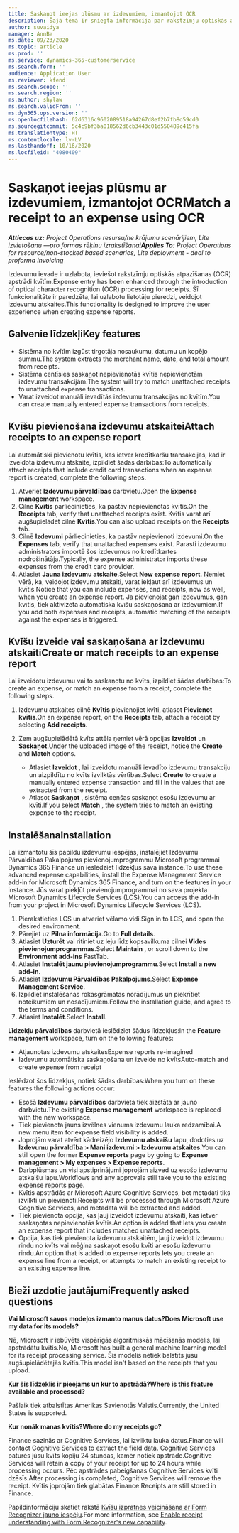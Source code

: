 ```yaml
---
title: Saskaņot ieejas plūsmu ar izdevumiem, izmantojot OCR
description: Šajā tēmā ir sniegta informācija par rakstzīmju optiskās atpazīšanas (OCR) apstrādi kvītīm.
author: suvaidya
manager: AnnBe
ms.date: 09/23/2020
ms.topic: article
ms.prod: ''
ms.service: dynamics-365-customerservice
ms.search.form: ''
audience: Application User
ms.reviewer: kfend
ms.search.scope: ''
ms.search.region: ''
ms.author: shylaw
ms.search.validFrom: ''
ms.dyn365.ops.version: ''
ms.openlocfilehash: 62d6316c9602089518a94267d8ef2b7fb8d59cd0
ms.sourcegitcommit: 5c4c9bf3ba018562d6cb3443c01d550489c415fa
ms.translationtype: HT
ms.contentlocale: lv-LV
ms.lasthandoff: 10/16/2020
ms.locfileid: "4080409"
---
```

# <a name="match-a-receipt-to-an-expense-using-ocr"></a><span data-ttu-id="1e1ff-103">Saskaņot ieejas plūsmu ar izdevumiem, izmantojot OCR</span><span class="sxs-lookup"><span data-stu-id="1e1ff-103">Match a receipt to an expense using OCR</span></span>

<span data-ttu-id="1e1ff-104">_**Attiecas uz:** Project Operations resursu/ne krājumu scenārijiem, Lite izvietošanu —pro formas rēķinu izrakstīšanai_</span><span class="sxs-lookup"><span data-stu-id="1e1ff-104">_**Applies To:** Project Operations for resource/non-stocked based scenarios, Lite deployment - deal to proforma invoicing_</span></span>

<span data-ttu-id="1e1ff-105">Izdevumu ievade ir uzlabota, ieviešot rakstzīmju optiskās atpazīšanas (OCR) apstrādi kvītīm.</span><span class="sxs-lookup"><span data-stu-id="1e1ff-105">Expense entry has been enhanced through the introduction of optical character recognition (OCR) processing for receipts.</span></span> <span data-ttu-id="1e1ff-106">Šī funkcionalitāte ir paredzēta, lai uzlabotu lietotāju pieredzi, veidojot izdevumu atskaites.</span><span class="sxs-lookup"><span data-stu-id="1e1ff-106">This functionality is designed to improve the user experience when creating expense reports.</span></span>

## <a name="key-features"></a><span data-ttu-id="1e1ff-107">Galvenie līdzekļi</span><span class="sxs-lookup"><span data-stu-id="1e1ff-107">Key features</span></span>

- <span data-ttu-id="1e1ff-108">Sistēma no kvītīm izgūst tirgotāja nosaukumu, datumu un kopējo summu.</span><span class="sxs-lookup"><span data-stu-id="1e1ff-108">The system extracts the merchant name, date, and total amount from receipts.</span></span>
- <span data-ttu-id="1e1ff-109">Sistēma centīsies saskaņot nepievienotās kvītis nepievienotām izdevumu transakcijām.</span><span class="sxs-lookup"><span data-stu-id="1e1ff-109">The system will try to match unattached receipts to unattached expense transactions.</span></span>
- <span data-ttu-id="1e1ff-110">Varat izveidot manuāli ievadītās izdevumu transakcijas no kvītīm.</span><span class="sxs-lookup"><span data-stu-id="1e1ff-110">You can create manually entered expense transactions from receipts.</span></span>

## <a name="attach-receipts-to-an-expense-report"></a><span data-ttu-id="1e1ff-111">Kvīšu pievienošana izdevumu atskaitei</span><span class="sxs-lookup"><span data-stu-id="1e1ff-111">Attach receipts to an expense report</span></span>

<span data-ttu-id="1e1ff-112">Lai automātiski pievienotu kvītis, kas ietver kredītkaršu transakcijas, kad ir izveidota izdevumu atskaite, izpildiet šādas darbības:</span><span class="sxs-lookup"><span data-stu-id="1e1ff-112">To automatically attach receipts that include credit card transactions when an expense report is created, complete the following steps.</span></span>

  1. <span data-ttu-id="1e1ff-113">Atveriet **Izdevumu pārvaldības** darbvietu.</span><span class="sxs-lookup"><span data-stu-id="1e1ff-113">Open the **Expense management** workspace.</span></span>
  2. <span data-ttu-id="1e1ff-114">Cilnē **Kvītis** pārliecinieties, ka pastāv nepievienotas kvītis.</span><span class="sxs-lookup"><span data-stu-id="1e1ff-114">On the **Receipts** tab, verify that unattached receipts exist.</span></span> <span data-ttu-id="1e1ff-115">Kvītis varat arī augšupielādēt cilnē **Kvītis**.</span><span class="sxs-lookup"><span data-stu-id="1e1ff-115">You can also upload receipts on the **Receipts** tab.</span></span>
  3. <span data-ttu-id="1e1ff-116">Cilnē **Izdevumi** pārliecinieties, ka pastāv nepievienoti izdevumi.</span><span class="sxs-lookup"><span data-stu-id="1e1ff-116">On the **Expenses** tab, verify that unattached expenses exist.</span></span> <span data-ttu-id="1e1ff-117">Parasti izdevumu administrators importē šos izdevumus no kredītkartes nodrošinātāja.</span><span class="sxs-lookup"><span data-stu-id="1e1ff-117">Typically, the expense administrator imports these expenses from the credit card provider.</span></span>
  4. <span data-ttu-id="1e1ff-118">Atlasiet **Jauna izdevumu atskaite**.</span><span class="sxs-lookup"><span data-stu-id="1e1ff-118">Select **New expense report**.</span></span> <span data-ttu-id="1e1ff-119">Ņemiet vērā, ka, veidojot izdevumu atskaiti, varat iekļaut arī izdevumus un kvītis.</span><span class="sxs-lookup"><span data-stu-id="1e1ff-119">Notice that you can include expenses, and receipts, now as well, when you create an expense report.</span></span> <span data-ttu-id="1e1ff-120">Ja pievienojat gan izdevumus, gan kvītis, tiek aktivizēta automātiska kvīšu saskaņošana ar izdevumiem.</span><span class="sxs-lookup"><span data-stu-id="1e1ff-120">If you add both expenses and receipts, automatic matching of the receipts against the expenses is triggered.</span></span>

## <a name="create-or-match-receipts-to-an-expense-report"></a><span data-ttu-id="1e1ff-121">Kvīšu izveide vai saskaņošana ar izdevumu atskaiti</span><span class="sxs-lookup"><span data-stu-id="1e1ff-121">Create or match receipts to an expense report</span></span>
<span data-ttu-id="1e1ff-122">Lai izveidotu izdevumu vai to saskaņotu no kvīts, izpildiet šādas darbības:</span><span class="sxs-lookup"><span data-stu-id="1e1ff-122">To create an expense, or match an expense from a receipt, complete the following steps.</span></span>

  1. <span data-ttu-id="1e1ff-123">Izdevumu atskaites cilnē **Kvītis** pievienojiet kvīti, atlasot **Pievienot kvītis**.</span><span class="sxs-lookup"><span data-stu-id="1e1ff-123">On an expense report, on the **Receipts** tab, attach a receipt by selecting **Add receipts**.</span></span>
  2. <span data-ttu-id="1e1ff-124">Zem augšupielādētā kvīts attēla ņemiet vērā opcijas **Izveidot** un **Saskaņot**.</span><span class="sxs-lookup"><span data-stu-id="1e1ff-124">Under the uploaded image of the receipt, notice the **Create** and **Match** options.</span></span>

      - <span data-ttu-id="1e1ff-125">Atlasiet **Izveidot** , lai izveidotu manuāli ievadīto izdevumu transakciju un aizpildītu no kvīts izvilktās vērtības.</span><span class="sxs-lookup"><span data-stu-id="1e1ff-125">Select **Create** to create a manually entered expense transaction and fill in the values that are extracted from the receipt.</span></span>
      - <span data-ttu-id="1e1ff-126">Atlasot **Saskaņot** , sistēma cenšas saskaņot esošu izdevumu ar kvīti.</span><span class="sxs-lookup"><span data-stu-id="1e1ff-126">If you select **Match** , the system tries to match an existing expense to the receipt.</span></span>

## <a name="installation"></a><span data-ttu-id="1e1ff-127">Instalēšana</span><span class="sxs-lookup"><span data-stu-id="1e1ff-127">Installation</span></span>

<span data-ttu-id="1e1ff-128">Lai izmantotu šīs papildu izdevumu iespējas, instalējiet Izdevumu Pārvaldības Pakalpojums pievienojumprogrammu Microsoft programmai Dynamics 365 Finance un ieslēdziet līdzekļus savā instancē.</span><span class="sxs-lookup"><span data-stu-id="1e1ff-128">To use these advanced expense capabilities, install the Expense Management Service add-in for Microsoft Dynamics 365 Finance, and turn on the features in your instance.</span></span> <span data-ttu-id="1e1ff-129">Jūs varat piekļūt pievienojumprogrammai no sava projekta Microsoft Dynamics Lifecycle Services (LCS).</span><span class="sxs-lookup"><span data-stu-id="1e1ff-129">You can access the add-in from your project in Microsoft Dynamics Lifecycle Services (LCS).</span></span>

1. <span data-ttu-id="1e1ff-130">Pierakstieties LCS un atveriet vēlamo vidi.</span><span class="sxs-lookup"><span data-stu-id="1e1ff-130">Sign in to LCS, and open the desired environment.</span></span>
2. <span data-ttu-id="1e1ff-131">Pārejiet uz **Pilna informācija**.</span><span class="sxs-lookup"><span data-stu-id="1e1ff-131">Go to **Full details**.</span></span>
3. <span data-ttu-id="1e1ff-132">Atlasiet **Uzturēt** vai ritiniet uz leju līdz kopsavilkuma cilnei **Vides pievienojumprogrammas**.</span><span class="sxs-lookup"><span data-stu-id="1e1ff-132">Select **Maintain** , or scroll down to the **Environment add-ins** FastTab.</span></span>
4. <span data-ttu-id="1e1ff-133">Atlasiet **Instalēt jaunu pievienojumprogrammu**.</span><span class="sxs-lookup"><span data-stu-id="1e1ff-133">Select **Install a new add-in**.</span></span>
5. <span data-ttu-id="1e1ff-134">Atlasiet **Izdevumu Pārvaldības Pakalpojums**.</span><span class="sxs-lookup"><span data-stu-id="1e1ff-134">Select **Expense Management Service**.</span></span>
6. <span data-ttu-id="1e1ff-135">Izpildiet instalēšanas rokasgrāmatas norādījumus un piekrītiet noteikumiem un nosacījumiem.</span><span class="sxs-lookup"><span data-stu-id="1e1ff-135">Follow the installation guide, and agree to the terms and conditions.</span></span>
7. <span data-ttu-id="1e1ff-136">Atlasiet **Instalēt**.</span><span class="sxs-lookup"><span data-stu-id="1e1ff-136">Select **Install**.</span></span>

<span data-ttu-id="1e1ff-137">**Līdzekļu pārvaldības** darbvietā ieslēdziet šādus līdzekļus:</span><span class="sxs-lookup"><span data-stu-id="1e1ff-137">In the **Feature management** workspace, turn on the following features:</span></span>

- <span data-ttu-id="1e1ff-138">Atjaunotas izdevumu atskaites</span><span class="sxs-lookup"><span data-stu-id="1e1ff-138">Expense reports re-imagined</span></span>
- <span data-ttu-id="1e1ff-139">Izdevumu automātiska saskaņošana un izveide no kvīts</span><span class="sxs-lookup"><span data-stu-id="1e1ff-139">Auto-match and create expense from receipt</span></span>

<span data-ttu-id="1e1ff-140">Ieslēdzot šos līdzekļus, notiek šādas darbības:</span><span class="sxs-lookup"><span data-stu-id="1e1ff-140">When you turn on these features the following actions occur:</span></span>

- <span data-ttu-id="1e1ff-141">Esošā **Izdevumu pārvaldības** darbvieta tiek aizstāta ar jauno darbvietu.</span><span class="sxs-lookup"><span data-stu-id="1e1ff-141">The existing **Expense management** workspace is replaced with the new workspace.</span></span>
- <span data-ttu-id="1e1ff-142">Tiek pievienota jauns izvēlnes vienums izdevumu lauka redzamībai.</span><span class="sxs-lookup"><span data-stu-id="1e1ff-142">A new menu item for expense field visibility is added.</span></span>
- <span data-ttu-id="1e1ff-143">Joprojām varat atvērt kādreizējo **Izdevumu atskaišu** lapu, dodoties uz **Izdevumu pārvaldība > Mani izdevumi > Izdevumu atskaites**.</span><span class="sxs-lookup"><span data-stu-id="1e1ff-143">You can still open the former **Expense reports** page by going to **Expense management > My expenses > Expense reports**.</span></span>
- <span data-ttu-id="1e1ff-144">Darbplūsmas un visi apstiprinājumi joprojām aizved uz esošo izdevumu atskaišu lapu.</span><span class="sxs-lookup"><span data-stu-id="1e1ff-144">Workflows and any approvals still take you to the existing expense reports page.</span></span>
- <span data-ttu-id="1e1ff-145">Kvītis apstrādās ar Microsoft Azure Cognitive Services, bet metadati tiks izvilkti un pievienoti.</span><span class="sxs-lookup"><span data-stu-id="1e1ff-145">Receipts will be processed through Microsoft Azure Cognitive Services, and metadata will be extracted and added.</span></span>
- <span data-ttu-id="1e1ff-146">Tiek pievienota opcija, kas ļauj izveidot izdevumu atskaiti, kas ietver saskaņotas nepievienotās kvītis.</span><span class="sxs-lookup"><span data-stu-id="1e1ff-146">An option is added that lets you create an expense report that includes matched unattached receipts.</span></span>
- <span data-ttu-id="1e1ff-147">Opcija, kas tiek pievienota izdevumu atskaitēm, ļauj izveidot izdevumu rindu no kvīts vai mēģina saskaņot esošu kvīti ar esošu izdevumu rindu.</span><span class="sxs-lookup"><span data-stu-id="1e1ff-147">An option that is added to expense reports lets you create an expense line from a receipt, or attempts to match an existing receipt to an existing expense line.</span></span>

## <a name="frequently-asked-questions"></a><span data-ttu-id="1e1ff-148">Bieži uzdotie jautājumi</span><span class="sxs-lookup"><span data-stu-id="1e1ff-148">Frequently asked questions</span></span>

<span data-ttu-id="1e1ff-149">**Vai Microsoft savos modeļos izmanto manus datus?**</span><span class="sxs-lookup"><span data-stu-id="1e1ff-149">**Does Microsoft use my data for its models?**</span></span>

<span data-ttu-id="1e1ff-150">Nē, Microsoft ir iebūvēts vispārīgās algoritmiskās mācīšanās modelis, lai apstrādātu kvītis.</span><span class="sxs-lookup"><span data-stu-id="1e1ff-150">No, Microsoft has built a general machine learning model for its receipt processing service.</span></span> <span data-ttu-id="1e1ff-151">Šis modelis netiek balstīts jūsu augšupielādētajās kvītīs.</span><span class="sxs-lookup"><span data-stu-id="1e1ff-151">This model isn't based on the receipts that you upload.</span></span>

<span data-ttu-id="1e1ff-152">**Kur šis līdzeklis ir pieejams un kur to apstrādā?**</span><span class="sxs-lookup"><span data-stu-id="1e1ff-152">**Where is this feature available and processed?**</span></span>

<span data-ttu-id="1e1ff-153">Pašlaik tiek atbalstītas Amerikas Savienotās Valstis.</span><span class="sxs-lookup"><span data-stu-id="1e1ff-153">Currently, the United States is supported.</span></span>

<span data-ttu-id="1e1ff-154">**Kur nonāk manas kvītis?**</span><span class="sxs-lookup"><span data-stu-id="1e1ff-154">**Where do my receipts go?**</span></span>

<span data-ttu-id="1e1ff-155">Finance sazinās ar Cognitive Services, lai izvilktu lauka datus.</span><span class="sxs-lookup"><span data-stu-id="1e1ff-155">Finance will contact Cognitive Services to extract the field data.</span></span> <span data-ttu-id="1e1ff-156">Cognitive Services paturēs jūsu kvīts kopiju 24 stundas, kamēr notiek apstrāde.</span><span class="sxs-lookup"><span data-stu-id="1e1ff-156">Cognitive Services will retain a copy of your receipt for up to 24 hours while processing occurs.</span></span> <span data-ttu-id="1e1ff-157">Pēc apstrādes pabeigšanas Cognitive Services kvīti dzēsīs.</span><span class="sxs-lookup"><span data-stu-id="1e1ff-157">After processing is completed, Cognitive Services will remove the receipt.</span></span> <span data-ttu-id="1e1ff-158">Kvītis joprojām tiek glabātas Finance.</span><span class="sxs-lookup"><span data-stu-id="1e1ff-158">Receipts are still stored in Finance.</span></span>

<span data-ttu-id="1e1ff-159">Papildinformāciju skatiet rakstā [Kvīšu izpratnes veicināšana ar Form Recognizer jauno iespēju](https://azure.microsoft.com/blog/enable-receipt-understanding-with-form-recognizer-s-new-capability/).</span><span class="sxs-lookup"><span data-stu-id="1e1ff-159">For more information, see [Enable receipt understanding with Form Recognizer's new capability](https://azure.microsoft.com/blog/enable-receipt-understanding-with-form-recognizer-s-new-capability/).</span></span>

